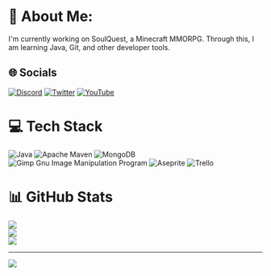 # 💫 About Me:
I'm currently working on SoulQuest, a Minecraft MMORPG. Through this, I am learning Java, Git, and other developer tools.


## 🌐 Socials
[![Discord](https://img.shields.io/badge/Discord-%237289DA.svg?logo=discord&logoColor=white)](https://discord.gg/BuggyAl#3101) [![Twitter](https://img.shields.io/badge/Twitter-%231DA1F2.svg?logo=Twitter&logoColor=white)](https://twitter.com/BuggyAl_Dev) [![YouTube](https://img.shields.io/badge/YouTube-%23FF0000.svg?logo=YouTube&logoColor=white)](https://youtube.com/@@BuggyAl) 

# 💻 Tech Stack
![Java](https://img.shields.io/badge/java-%23ED8B00.svg?style=for-the-badge&logo=java&logoColor=white) ![Apache Maven](https://img.shields.io/badge/Apache%20Maven-C71A36?style=for-the-badge&logo=Apache%20Maven&logoColor=white) ![MongoDB](https://img.shields.io/badge/MongoDB-%234ea94b.svg?style=for-the-badge&logo=mongodb&logoColor=white) ![Gimp Gnu Image Manipulation Program](https://img.shields.io/badge/Gimp-657D8B?style=for-the-badge&logo=gimp&logoColor=FFFFFF) ![Aseprite](https://img.shields.io/badge/Aseprite-FFFFFF?style=for-the-badge&logo=Aseprite&logoColor=#7D929E) ![Trello](https://img.shields.io/badge/Trello-%23026AA7.svg?style=for-the-badge&logo=Trello&logoColor=white)
# 📊 GitHub Stats
![](https://github-readme-stats.vercel.app/api?username=BuggyAl&theme=default&hide_border=false&include_all_commits=true&count_private=true)<br/>
![](https://github-readme-streak-stats.herokuapp.com/?user=BuggyAl&theme=default&hide_border=false)<br/>
![](https://github-readme-stats.vercel.app/api/top-langs/?username=BuggyAl&theme=default&hide_border=false&include_all_commits=true&count_private=true&layout=compact)

---
[![](https://visitcount.itsvg.in/api?id=BuggyAl&label=Profile%20Views&icon=5&pretty=true)](https://visitcount.itsvg.in)
